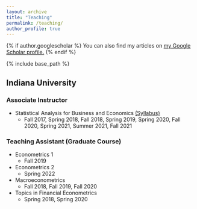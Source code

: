 ```yaml
---
layout: archive
title: "Teaching"
permalink: /teaching/
author_profile: true
---
```


{% if author.googlescholar %}
  You can also find my articles on <u><a href="{{author.googlescholar}}">my Google Scholar profile</a>.</u>
{% endif %}

{% include base_path %}

Indiana University
----

### Associate Instructor 
 
* Statistical Analysis for Business and Economics [(Syllabus)](https://econ-seunghee.github.io/FA21_E370_Syllabus.pdf)
  * Fall 2017, Spring 2018, Fall 2018,
Spring 2019, Spring 2020, Fall 2020,
Spring 2021, Summer 2021, Fall 2021 


### Teaching Assistant (Graduate Course)

* Econometrics 1 
  * Fall 2019
* Econometrics 2
  * Spring 2022
* Macroeconometrics 
  * Fall 2018, Fall 2019, Fall 2020
* Topics in Financial Econometrics 
  * Spring 2018, Spring 2020

